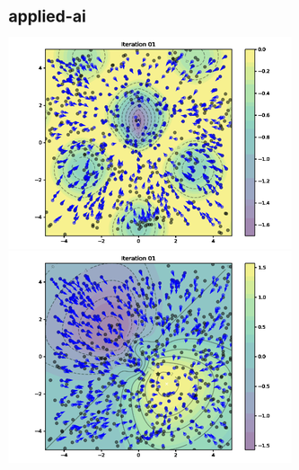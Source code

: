 # applied-ai
![PSO G](https://github.com/AntonMaxen/applied-ai/blob/master/assignment_1/G_pso.gif)
![PSO VG](https://github.com/AntonMaxen/applied-ai/blob/master/assignment_1/VG_pso.gif)
